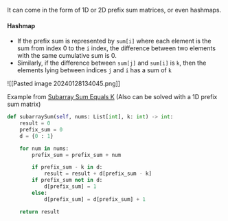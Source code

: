 It can come in the form of 1D or 2D prefix sum matrices, or even hashmaps.

#### Hashmap
- If the prefix sum is represented by `sum[i]` where each element is the sum from index 0 to the `i` index, the difference between two elements with the same cumulative sum is 0.
- Similarly, if the difference between `sum[j]` and `sum[i]` is `k`,  then the elements lying between indices `j` and `i` has a sum of `k`

![[Pasted image 20240128134045.png]]

Example from [Subarray Sum Equals K](https://leetcode.com/problems/subarray-sum-equals-k/)
(Also can be solved with a 1D prefix sum matrix)
```python
def subarraySum(self, nums: List[int], k: int) -> int:
	result = 0 
	prefix_sum = 0
	d = {0 : 1}

	for num in nums:
		prefix_sum = prefix_sum + num

		if prefix_sum - k in d:
			result = result + d[prefix_sum - k]
		if prefix_sum not in d:
			d[prefix_sum] = 1
		else:
			d[prefix_sum] = d[prefix_sum] + 1

	return result
```